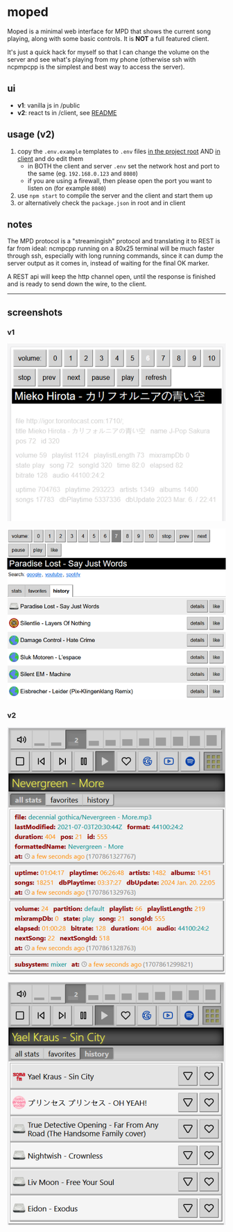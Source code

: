 # moped

Moped is a minimal web interface for MPD that shows the current song playing,
along with some basic controls. It is **NOT** a full featured client.

It's just a quick hack for myself so that I can change the volume
on the server and see what's playing from my phone (otherwise ssh
with ncpmpcpp is the simplest and best way to access the server).

## ui

- **v1**: vanilla js in /public
- **v2**: react ts in /client, see [README](./client/README.md)

## usage (v2)

1. copy the `.env.example` templates to `.env` files [in the project root](./.env.example)
   AND [in client](./client/.env.example) and do edit them
   - in BOTH the client and server `.env` set the network host and port to the same (eg. `192.168.0.123` and `8080`)
   - if you are using a firewall, then please open the port you want to listen on (for example `8080`)
2. use `npm start` to compile the server and the client and start them up
3. or alternatively check the `package.json` in root and in client

## notes

The MPD protocol is a "streamingish" protocol and translating it to REST
is far from ideal: ncmpcpp running on a 80x25 terminal will be much faster
through ssh, especially with long running commands, since it can dump
the server output as it comes in, instead of waiting for the final OK
marker.

A REST api will keep the http channel open, until the response is finished
and is ready to send down the wire, to the client.

---

## screenshots

### v1

![screenshot](./docs/screenshot-01.png)

![screenshot](./docs/screenshot-02.png)

### v2

![screenshot](./docs/screenshot-01b.png)

![screenshot](./docs/screenshot-02b.png)
